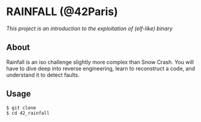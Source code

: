 # RAINFALL (@42Paris)
*This project is an introduction to the exploitation of (elf-like) binary*

## About
Rainfall is an iso challenge slightly more complex than Snow Crash. You will have to dive deep into reverse engineering, learn to reconstruct a code, and understand it to detect faults.

## Usage
```
$ git clone
$ cd 42_rainfall
```
